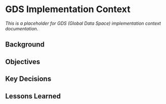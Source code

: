 

# GDS Implementation Context

*This is a placeholder for GDS (Global Data Space) implementation context documentation.*

## Background

## Objectives

## Key Decisions

## Lessons Learned
